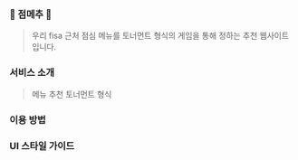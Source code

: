 ### 🍙 점메추 🍙
> 우리 fisa 근처 점심 메뉴를 토너먼트 형식의 게임을 통해 정하는 추천 웹사이트입니다.



### 서비스 소개
> 메뉴 추천
> 토너먼트 형식
> 

### 이용 방법

### UI 스타일 가이드
